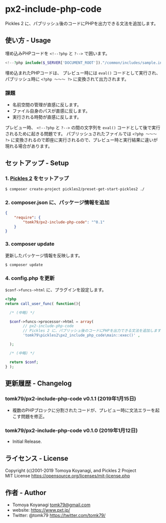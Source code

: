 px2-include-php-code
=========

Pickles 2 に、パブリッシュ後のコードにPHPを出力できる文法を追加します。

## 使い方 - Usage

埋め込みPHPコードを `<!--?php` と `?-->` で囲います。

```php
<!--?php include($_SERVER['DOCUMENT_ROOT'])."/common/includes/sample.inc" ?-->
```

埋め込まれたPHPコードは、 プレビュー時には `eval()` コードとして実行され、 パブリッシュ時に `<?php 〜〜〜 ?>` に変換されて出力されます。

### 課題

- 名前空間の管理が直感に反します。
- ファイル自身のパスが直感に反します。
- 実行される時勢が直感に反します。

プレビュー時、 `<!--?php` と `?-->` の間の文字列を `eval()` コードとして後で実行されるために起きる問題です。 パブリッシュされたファイルでは `<?php 〜〜〜 ?>` に変換されるので即座に実行されるので、プレビュー時と実行結果に違いが現れる場合があります。

## セットアップ - Setup

### 1. [Pickles 2](https://pickles2.pxt.jp/) をセットアップ

```
$ composer create-project pickles2/preset-get-start-pickles2 ./
```

### 2. composer.json に、パッケージ情報を追加

```json
{
    "require": {
        "tomk79/px2-include-php-code": "^0.1"
    }
}
```

### 3. composer update

更新したパッケージ情報を反映します。

```
$ composer update
```

### 4. config.php を更新

`$conf->funcs->html` に、プラグインを設定します。

```php
<?php
return call_user_func( function(){

  /* (中略) */

  $conf->funcs->processor->html = array(
		// px2-include-php-code
		// Pickles 2 に、パブリッシュ後のコードにPHPを出力できる文法を追加します。
		'tomk79\pickles2\px2_include_php_code\main::exec()' ,

  );

  /* (中略) */

  return $conf;
} );
```


## 更新履歴 - Changelog

### tomk79/px2-include-php-code v0.1.1 (2019年1月15日)

- 複数のPHPブロックに分割されたコードが、プレビュー時に文法エラーを起こす問題を修正。

### tomk79/px2-include-php-code v0.1.0 (2019年1月12日)

- Initial Release.


## ライセンス - License

Copyright (c)2001-2019 Tomoya Koyanagi, and Pickles 2 Project<br />
MIT License https://opensource.org/licenses/mit-license.php


## 作者 - Author

- Tomoya Koyanagi <tomk79@gmail.com>
- website: <https://www.pxt.jp/>
- Twitter: @tomk79 <https://twitter.com/tomk79/>
